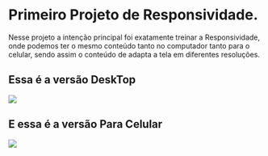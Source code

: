 <h1> Primeiro Projeto de Responsividade.</h1>


<p> Nesse projeto a intenção principal foi exatamente treinar a Responsividade, onde podemos ter o mesmo conteúdo
    tanto no computador tanto para o celular, sendo assim o conteúdo de adapta a tela em diferentes resoluções.</p>
<h2> Essa é a versão DeskTop</h2>
<img src="https://raw.githubusercontent.com/yDavidLima/CSSM-dulo-2/88e18d36a36e156fb33bc0f69cb5312aec270e81/assets/Vers%C3%A3o%20Pc.png">
    <h2> E essa é a versão Para Celular</h2>
<img src="https://raw.githubusercontent.com/yDavidLima/CSSM-dulo-2/88e18d36a36e156fb33bc0f69cb5312aec270e81/assets/Vers%C3%A3o%20Cell.png">    
